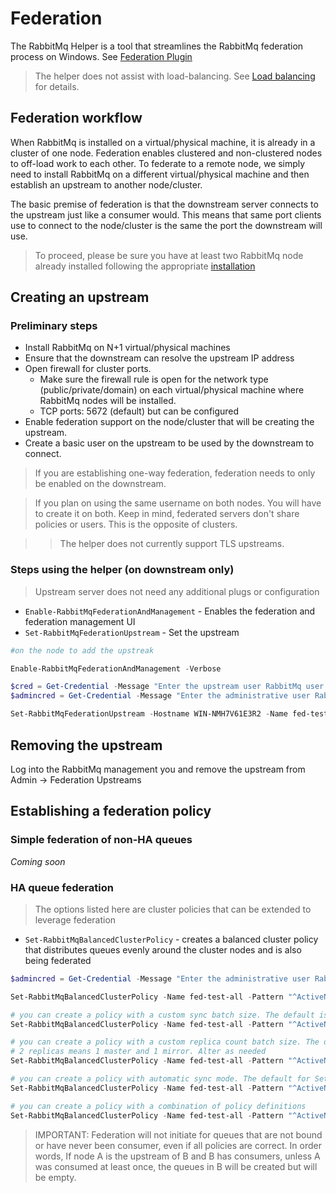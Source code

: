 # Federation

The RabbitMq Helper is a tool that streamlines the RabbitMq federation process on Windows. See [Federation Plugin](https://www.rabbitmq.com/federation.html)

> The helper does not assist with load-balancing. See [Load balancing](../loadbalancing.md) for details.

## Federation workflow

When RabbitMq is installed on a virtual/physical machine, it is already in a cluster of one node. Federation enables clustered and non-clustered nodes to off-load work to each other. To federate to a remote node, we simply need to install RabbitMq on a different virtual/physical machine and then establish an upstream to another node/cluster. 

The basic premise of federation is that the downstream server connects to the upstream just like a consumer would. This means that same port clients use to connect to the node/cluster is the same the port the downstream will use.

> To proceed, please be sure you have at least two RabbitMq node already installed following the appropriate [installation](../installation/README.md)

## Creating an upstream

### Preliminary steps
* Install RabbitMq on N+1 virtual/physical machines
* Ensure that the downstream can resolve the upstream IP address
* Open firewall for cluster ports. 
    * Make sure the firewall rule is open for the network type (public/private/domain) on each virtual/physical machine where RabbitMq nodes will be installed.
    * TCP ports: 5672 (default) but can be configured
* Enable federation support on the node/cluster that will be creating the upstream.
* Create a basic user on the upstream to be used by the downstream to connect.

> If you are establishing one-way federation, federation needs to only be enabled on the downstream.

> If you plan on using the same username on both nodes. You will have to create it on both. Keep in mind, federated servers don't share policies or users. This is the opposite of clusters.

>> The helper does not currently support TLS upstreams.



### Steps using the helper (on downstream only)

> Upstream server does not need any additional plugs or configuration

* ```Enable-RabbitMqFederationAndManagement``` - Enables the federation and federation management UI 
* ```Set-RabbitMqFederationUpstream``` - Set the upstream

```powershell
#on the node to add the upstreak

Enable-RabbitMqFederationAndManagement -Verbose

$cred = Get-Credential -Message "Enter the upstream user RabbitMq user username and password";
$admincred = Get-Credential -Message "Enter the administrative user RabbitMq user username and password";

Set-RabbitMqFederationUpstream -Hostname WIN-NMH7V61E3R2 -Name fed-test -Credential $cred -AdminCredential $admincred -FirewallConfigured -Verbose
```

## Removing the upstream

Log into the RabbitMq management you and remove the upstream from Admin -> Federation Upstreams

## Establishing a federation policy

### Simple federation of non-HA queues

*Coming soon*

### HA queue federation

> The options listed here are cluster policies that can be extended to leverage federation

* ```Set-RabbitMqBalancedClusterPolicy``` - creates a balanced cluster policy that distributes queues evenly around the cluster nodes and is also being federated

```powershell
$admincred = Get-Credential -Message "Enter the administrative user RabbitMq user username and password";

Set-RabbitMqBalancedClusterPolicy -Name fed-test-all -Pattern "^ActiveNonSslRabbitMq\:.*" -AdminCredential $admincred -IncludeInFederation

# you can create a policy with a custom sync batch size. The default is 400 for Set-RabbitMqBalancedClusterPolicy because Thycotic products have a worst case scenario size for messages to be at 256KB. When a sync message is generated 256*400 = 100MB. Larger sync message can cause fragementation if there is latency or network connection drops between cluster node. Alter as needed
Set-RabbitMqBalancedClusterPolicy -Name fed-test-all -Pattern "^ActiveNonSslRabbitMq:" -AdminCredential $admincred -SyncBatchSize 100 -IncludeInFederation

# you can create a policy with a custom replica count batch size. The default is 2 for Set-RabbitMqBalancedClusterPolicy because anything higher puts strain on the cluster. 
# 2 replicas means 1 master and 1 mirror. Alter as needed
Set-RabbitMqBalancedClusterPolicy -Name fed-test-all -Pattern "^ActiveNonSslRabbitMq:" -AdminCredential $admincred -QueueReplicaCount 3 -IncludeInFederation

# you can create a policy with automatic sync mode. The default for Set-RabbitMqBalancedClusterPolicy is manual to avoid forcing a queue to automatically synchronize when a new mirror joins.
Set-RabbitMqBalancedClusterPolicy -Name fed-test-all -Pattern "^ActiveNonSslRabbitMq:" -AdminCredential $admincred -AutomaticSyncMode -IncludeInFederation

# you can create a policy with a combination of policy definitions
Set-RabbitMqBalancedClusterPolicy -Name fed-test-all -Pattern "^ActiveNonSslRabbitMq:" -AdminCredential $admincred -SyncBatchSize 100 -QueueReplicaCount 3 -AutomaticSyncMode -IncludeInFederation

```

> IMPORTANT: Federation will not initiate for queues that are not bound or have never been consumer, even if all policies are correct. In order words, If node A is the upstream of B and B has consumers, unless A was consumed at least once, the queues in B will be created but will be empty.
